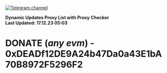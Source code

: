 [![Telegram channel](https://img.shields.io/endpoint?url=https://runkit.io/damiankrawczyk/telegram-badge/branches/master?url=https://t.me/n4z4v0d)](https://t.me/n4z4v0d) 

**Dynamic Updates Proxy List with Proxy Checker**  
**Last Updated: 17.12.23 05:03**

# DONATE (_any evm_) - 0xDEADf12DE9A24b47Da0a43E1bA70B8972F5296F2
